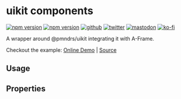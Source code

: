 # uikit components
[![npm version](https://img.shields.io/npm/v/@fern-solutions/aframe-pmndrs-uikit.svg?style=flat-square)](https://www.npmjs.com/package/@fern-solutions/aframe-pmndrs-uikit)
[![npm version](https://img.shields.io/npm/l/@fern-solutions/aframe-pmndrs-uikit.svg?style=flat-square)](https://www.npmjs.com/package/@fern-solutions/aframe-pmndrs-uikit)
[![github](https://flat.badgen.net/badge/icon/github?icon=github&label)](https://github.com/mrxz/fern-aframe-components/)
[![twitter](https://flat.badgen.net/badge/twitter/@noerihuisman/blue?icon=twitter&label)](https://twitter.com/noerihuisman)
[![mastodon](https://flat.badgen.net/badge/mastodon/@noerihuisman@arvr.social/blue?icon=mastodon&label)](https://arvr.social/@noerihuisman)
[![ko-fi](https://img.shields.io/badge/ko--fi-buy%20me%20a%20coffee-ff5f5f?style=flat-square)](https://ko-fi.com/fernsolutions)

A wrapper around @pmndrs/uikit integrating it with A-Frame.

Checkout the example: [Online Demo](https://aframe-components.fern.solutions/pmndrs-uikit) | [Source](https://github.com/mrxz/fern-aframe-components/blob/main/pmndrs-uikit/example/index.html)

## Usage


## Properties
